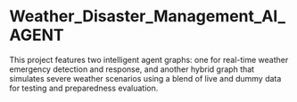 # Weather_Disaster_Management_AI_AGENT
This project features two intelligent agent graphs: one for real-time weather emergency detection and response, and another hybrid graph that simulates severe weather scenarios using a blend of live and dummy data for testing and preparedness evaluation.

